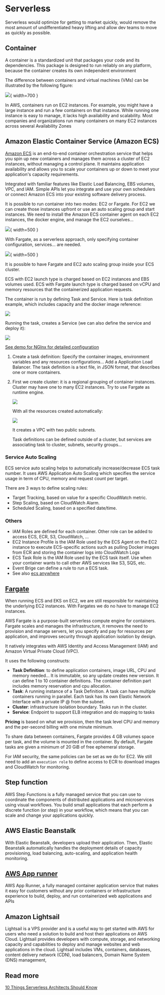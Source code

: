 # Serverless

Serverless would optimize for getting to market quickly, would remove the most amount of undifferentiated heavy lifting and allow dev teams to move as quickly as possible. 

## Container

A container is a standardized unit that packages your code and its dependencies. This package is designed to run reliably on any platform, because the container creates its own independent environment

The difference between containers and virtual machines (VMs) can be illustrated by the following figure:

![](./diagrams/vm-container.drawio.png){ width=700 }

In AWS, containers run on EC2 instances. For example, you might have a large instance and run a few containers on that instance. While running one instance is easy to manage, it lacks high availability and scalability. Most companies and organizations run many containers on many EC2 instances across several Availability Zones

## Amazon Elastic Container Service (Amazon ECS)

[Amazon ECS](https://aws.amazon.com/ecs/) is an end-to-end container orchestration service that helps you spin up new containers and manages them across a cluster of EC2 instances, without managing a control plane.
It maintains application availability and allows you to scale your containers up or down to meet your application's capacity requirements.

Integrated with familiar features like Elastic Load Balancing, EBS volumes, VPC, and IAM. Simple APIs let you integrate and use your own schedulers or connect Amazon ECS into your existing software delivery process.

It is possible to run container into two modes: EC2 or Fargate. For EC2 we can create those instances upfront or use an auto scaling group and start instances. We need to install the Amazon ECS container agent on each EC2 instances, the docker engine, and manage the EC2 ourselves...

![](./diagrams/ecs.drawio.png){ width=500 }

With Fargate, as a serverless approach, only specifying container configuration, services... are needed.

![](./diagrams/ecs-fargate.drawio.png){ width=500 }

It is possible to have Fargate and EC2 auto scaling group inside your ECS cluster.

ECS with EC2 launch type is charged based on EC2 instances and EBS volumes used. ECS with Fargate launch type is charged based on vCPU and memory resources that the containerized application requests.

The container is run by defining Task and Service. Here is task definition example, which includes capacity and the docker image reference:

![](./images/ecs-task-1.png)

Running the task, creates a Service (we can also define the service and deploy it):

![](./images/ecs-service-1.png)

[See demo for NGInx for detailed configuration](../playground/ecs.md)

1. Create a task definition: Specify the container images, environment variables and any resources configurations... Add a Application Load Balancer. The task definition is a text file, in JSON format, that describes one or more containers. 
1. First we create cluster: it is a regional grouping of container instances. Cluster may have one to many EC2 instances. Try to use Fargate as runtime engine.

    ![](./images/ecs-fargate.png)

    With all the resources created automatically:

    ![](./images/ecs-fargate-2.png)
    
    It creates a VPC with two public subnets.

    Task definitions can be defined outside of a cluster, but services are associating task to cluster, subnets, security groups...

### Service Auto Scaling

ECS service auto scaling helps to automatically increase/decrease ECS task number. It uses AWS Application Auto Scaling which specifies the service usage in term of CPU, memory and request count per target.

There are 3 ways  to define scaling rules:

* Target Tracking, based on value for a specific CloudWatch metric.
* Step Scaling, based on CloudWatch Alarm.
* Scheduled Scaling, based on a specified date/time.

### Others 

* IAM Roles are defined for each container. Other role can be added to access ECS, ECR, S3, CloudWatch, ...
* EC2 Instance Profile is the IAM Role used by the ECS Agent on the EC2 instance to execute ECS-specific actions such as pulling Docker images from ECR and storing the container logs into CloudWatch Logs
* ECS Task Role is the IAM Role used by the ECS task itself. Use when your container wants to call other AWS services like S3, SQS, etc.
* Event Brige can define a rule to run a ECS task.
* See also [ecs anywhere](https://press.aboutamazon.com/news-releases/news-release-details/aws-announces-general-availability-amazon-ecs-anywhere)

 

## [Fargate](https://aws.amazon.com/fargate/)

When running ECS and EKS on EC2, we are still responsible for maintaining the underlying EC2 instances. With Fargates we do no have to manage EC2 instances.

AWS Fargate is a purpose-built serverless compute engine for containers. Fargate scales and manages the infrastructure, it removes the need to provision and manage servers, let you specify and pay for resources per application, and improves security through application isolation by design.

It natively integrates with AWS Identity and Access Management (IAM) and Amazon Virtual Private Cloud (VPC).

It uses the following constructs:

* **Task Definition**: to define application containers, image URL, CPU and memory needed... It is immutable, so any update creates new version. It can define 1 to 10 container definitions. The container definition part includes memory reservation and cpu allocation. 
* **Task**: A running instance of a Task Definition. A task can have multiple containers running in parallel. Each task has its own Elastic Network Interface with a private IP @ from the subnet.
* **Cluster**: infrastructure isolation boundary. Tasks run in the cluster. 
* **Service**: Endpoint to support ELB integration and do mapping to tasks

**Pricing** is based on what we provision, then the task level CPU and memory and the per-second billing with one minute minimum.

To share data between containers, Fargate provides 4 GB volumes space per task, and the volume is mounted in the container. By default, Fargate tasks are given a minimum of 20 GiB of free ephemeral storage.

For IAM security, the same policies can be set as we do for EC2. We still need to add an `execution role` to define access to ECR to download images and CloudWatch for monitoring.

## Step function

AWS Step Functions is a fully managed service that you can use to coordinate the components of distributed applications and microservices using visual workflows. You build small applications that each perform a discrete function (or step) in your workflow, which means that you can scale and change your applications quickly.

## AWS Elastic Beanstalk

With Elastic Beanstalk, developers upload their application. Then, Elastic Beanstalk automatically handles the deployment details of capacity provisioning, load balancing, auto-scaling, and application health monitoring.

## [AWS App runner](https://aws.amazon.com/apprunner/)

AWS App Runner, a fully managed container application service that makes it easy for customers without any prior containers or infrastructure experience to build, deploy, and run containerized web applications and APIs 

## Amazon Lightsail

Lightsail is a VPS provider and is a useful way to get started with AWS for users who need a solution to build and host their applications on AWS Cloud.
Lightsail provides developers with compute, storage, and networking capacity and capabilities to deploy and manage websites and web applications in the cloud. Lightsail includes VMs, containers, databases, content delivery network (CDN), load balancers, Domain Name System (DNS) management,

## Read more

[10 Things Serverless Architects Should Know](https://aws.amazon.com/blogs/architecture/ten-things-serverless-architects-should-know/)

